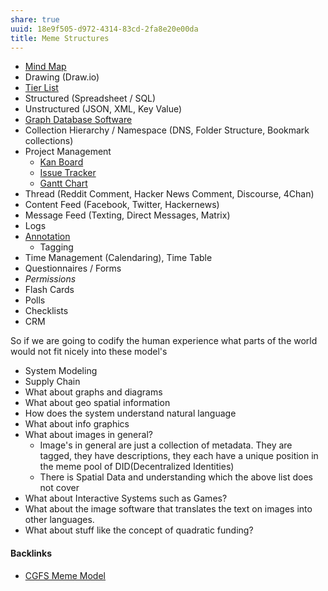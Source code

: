 ```yaml
---
share: true
uuid: 18e9f505-d972-4314-83cd-2fa8e20e00da
title: Meme Structures
---
```

* [Mind Map](../3e4abceb-b485-4ded-851e-c095080043a3)
* Drawing (Draw.io)
* [Tier List](../a48f8577-e599-48d4-ad63-b0ac4980ff7d)
* Structured (Spreadsheet / SQL)
* Unstructured (JSON, XML, Key Value)
* [Graph Database Software](../d748dfb3-c097-40d1-8275-d5fe47e38f55)
* Collection Hierarchy / Namespace (DNS, Folder Structure, Bookmark collections)
* Project Management
	* [Kan Board](../21e152ea-802c-4101-9910-90ca9a0b4a23)
	* [Issue Tracker](../6fa82807-8208-4439-85b5-81424067c4b3)
	* [Gantt Chart](../e4cec0b3-d3ef-4474-8c06-aba09e81e3d2)
* Thread (Reddit Comment, Hacker News Comment, Discourse, 4Chan)
* Content Feed (Facebook, Twitter, Hackernews)
* Message Feed (Texting, Direct Messages, Matrix)
* Logs
* [Annotation](../02313f15-9c64-4b12-9c56-383ff9adcdf3)
	* Tagging
* Time Management (Calendaring), Time Table
* Questionnaires / Forms
* *Permissions*
* Flash Cards
* Polls
* Checklists
* CRM

So if we are going to codify the human experience what parts of the world would not fit nicely into these model's

* System Modeling
* Supply Chain
* What about graphs and diagrams
* What about geo spatial information
* How does the system understand natural language
* What about info graphics
* What about images in general?
	* Image's in general are just a collection of metadata. They are tagged, they have descriptions, they each have a unique position in the meme pool of DID(Decentralized Identities)
	* There is Spatial Data and understanding which the above list does not cover
* What about Interactive Systems such as Games?
* What about the image software that translates the text on images into other languages.
* What about stuff like the concept of quadratic funding?


#### Backlinks

* [CGFS Meme Model](/88bdf6a2-d788-4352-bb46-373a72542d71)